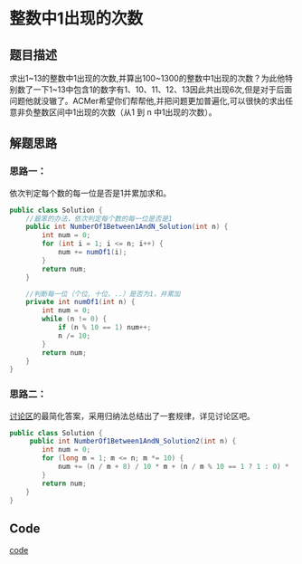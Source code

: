 # 整数中1出现的次数

## 题目描述
求出1~13的整数中1出现的次数,并算出100~1300的整数中1出现的次数？为此他特别数了一下1~13中包含1的数字有1、10、11、12、13因此共出现6次,但是对于后面问题他就没辙了。ACMer希望你们帮帮他,并把问题更加普遍化,可以很快的求出任意非负整数区间中1出现的次数（从1 到 n 中1出现的次数）。
## 解题思路

### 思路一：
依次判定每个数的每一位是否是1并累加求和。
```java
public class Solution {
    //最笨的办法，依次判定每个数的每一位是否是1
    public int NumberOf1Between1AndN_Solution(int n) {
        int num = 0;
        for (int i = 1; i <= n; i++) {
            num += numOf1(i);
        }
        return num;
    }

    //判断每一位（个位、十位、..）是否为1，并累加
    private int numOf1(int n) {
        int num = 0;
        while (n != 0) {
            if (n % 10 == 1) num++;
            n /= 10;
        }
        return num;
    }
}
```

### 思路二：
[讨论区](https://www.nowcoder.com/questionTerminal/bd7f978302044eee894445e244c7eee6?f=discussion)的最简化答案，采用归纳法总结出了一套规律，详见讨论区吧。
```java
public class Solution {
     public int NumberOf1Between1AndN_Solution2(int n) {
        int num = 0;
        for (long m = 1; m <= n; m *= 10) {
            num += (n / m + 8) / 10 * m + (n / m % 10 == 1 ? 1 : 0) * (n % m + 1);
        }
        return num;
    }
}
```

## Code
[code](../code/Test31.java)<br/>

